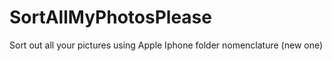 # SortAllMyPhotosPlease
Sort out all your pictures using Apple Iphone folder nomenclature (new one)
